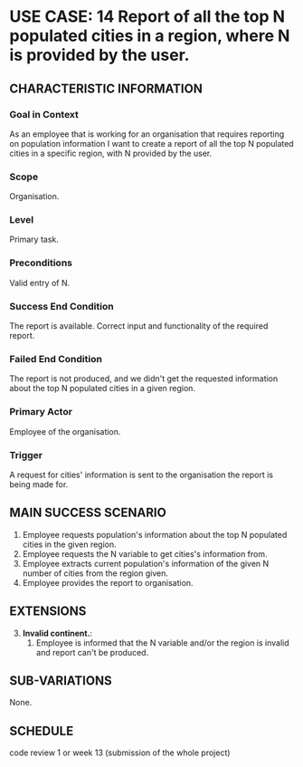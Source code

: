 # USE CASE: 14 Report of all the top N populated cities in a region, where N is provided by the user.

## CHARACTERISTIC INFORMATION

### Goal in Context

As an employee that is working for an organisation that requires reporting on population information I want to create a report of all the top N populated cities in a specific region, with N provided by the user.

### Scope

Organisation.

### Level

Primary task.

### Preconditions

Valid entry of N.

### Success End Condition

The report is available. Correct input and functionality of the required report.

### Failed End Condition

The report is not produced, and we didn't get the requested information about the top N populated cities in a given region.

### Primary Actor

Employee of the organisation.

### Trigger

A request for cities' information is sent to the organisation the report is being made for.

## MAIN SUCCESS SCENARIO

1. Employee requests population's information about the top N populated cities in the given region.
2. Employee requests the N variable to get cities's information from.
3. Employee extracts current population's information of the given N number of cities from the region given.
4. Employee provides the report to organisation.

## EXTENSIONS

3. **Invalid continent.**:
    1. Employee is informed that the N variable and/or the region is invalid and report can't be produced.

## SUB-VARIATIONS

None.

## SCHEDULE

code review 1 or week 13 (submission of the whole project)